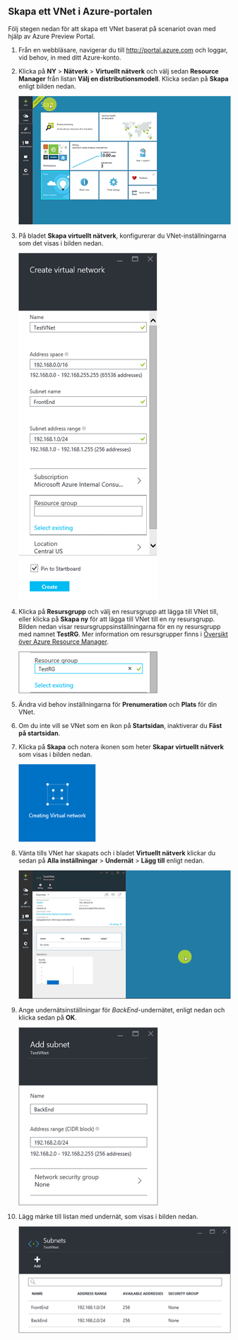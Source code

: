 ## Skapa ett VNet i Azure-portalen

Följ stegen nedan för att skapa ett VNet baserat på scenariot ovan med hjälp av Azure Preview Portal.

1. Från en webbläsare, navigerar du till http://portal.azure.com och loggar, vid behov, in med ditt Azure-konto.
2. Klicka på **NY** > **Nätverk** > **Virtuellt nätverk** och välj sedan **Resource Manager** från listan **Välj en distributionsmodell**. Klicka sedan på **Skapa** enligt bilden nedan.

    ![Skapa VNet i Azure-portalen](./media/virtual-networks-create-vnet-arm-pportal-include/vnet-create-arm-pportal-figure1.gif)

3. På bladet **Skapa virtuellt nätverk**, konfigurerar du VNet-inställningarna som det visas i bilden nedan.

    ![Skapa ett virtuellt nätverksblad](./media/virtual-networks-create-vnet-arm-pportal-include/vnet-create-arm-pportal-figure2.png)

4. Klicka på **Resursgrupp** och välj en resursgrupp att lägga till VNet till, eller klicka på **Skapa ny** för att lägga till VNet till en ny resursgrupp. Bilden nedan visar resursgruppsinställningarna för en ny resursgrupp med namnet **TestRG**. Mer information om resursgrupper finns i [Översikt över Azure Resource Manager](../articles/resource-group-overview.md#resource-groups).

    ![Resursgrupp](./media/virtual-networks-create-vnet-arm-pportal-include/vnet-create-arm-pportal-figure3.png)

5. Ändra vid behov inställningarna för **Prenumeration** och **Plats** för din VNet. 

6. Om du inte vill se VNet som en ikon på **Startsidan**, inaktiverar du **Fäst på startsidan**. 

7. Klicka på **Skapa** och notera ikonen som heter **Skapar virtuellt nätverk** som visas i bilden nedan.

    ![Skapa en virtuell nätverksikon](./media/virtual-networks-create-vnet-arm-pportal-include/vnet-create-arm-pportal-figure4.png)

8. Vänta tills VNet har skapats och i bladet **Virtuellt nätverk** klickar du sedan på **Alla inställningar** > **Undernät** > **Lägg till** enligt nedan.

    ![Lägg till undernät i Azure-portalen](./media/virtual-networks-create-vnet-arm-pportal-include/vnet-create-arm-pportal-figure5.gif)

9. Ange undernätsinställningar för *BackEnd*-undernätet, enligt nedan och klicka sedan på **OK**. 

    ![Undernätsinställningar](./media/virtual-networks-create-vnet-arm-pportal-include/vnet-create-arm-pportal-figure6.png)

10. Lägg märke till listan med undernät, som visas i bilden nedan.

    ![Lista med undernät i VNet](./media/virtual-networks-create-vnet-arm-pportal-include/vnet-create-arm-pportal-figure7.png)


<!--HONumber=Sep16_HO3-->


